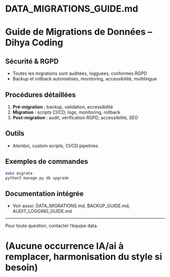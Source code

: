 # DATA_MIGRATIONS_GUIDE.md

# Guide de Migrations de Données – Dihya Coding

## Sécurité & RGPD
- Toutes les migrations sont auditées, logguées, conformes RGPD
- Backup et rollback automatisés, monitoring, accessibilité, multilingue

## Procédures détaillées
1. **Pré-migration** : backup, validation, accessibilité
2. **Migration** : scripts CI/CD, logs, monitoring, rollback
3. **Post-migration** : audit, vérification RGPD, accessibilité, SEO

## Outils
- Alembic, custom scripts, CI/CD pipelines

## Exemples de commandes
```bash
make migrate
python3 manage.py db upgrade
```

## Documentation intégrée
- Voir aussi: DATA_MIGRATIONS.md, BACKUP_GUIDE.md, AUDIT_LOGGING_GUIDE.md

---

Pour toute question, contacter l’équipe data.

# (Aucune occurrence IA/ai à remplacer, harmonisation du style si besoin)
